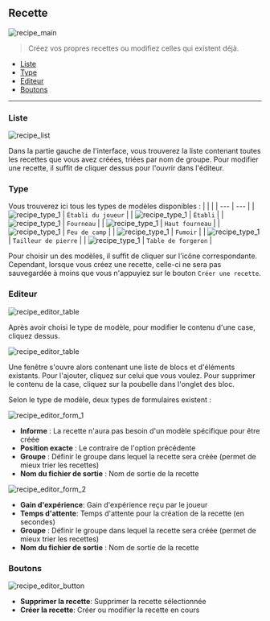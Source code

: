 ## Recette
![recipe_main](./srcs/img/data/plugins/recipe/main.png)
> Créez vos propres recettes ou modifiez celles qui existent déjà.

- [Liste](#Liste)
- [Type](#type)
- [Editeur](#editeur)
- [Boutons](#boutons)

---
### Liste
![recipe_list](./srcs/img/data/plugins/recipe/list.png)

Dans la partie gauche de l'interface, vous trouverez la liste contenant toutes les recettes que vous avez créées, triées par nom de groupe. Pour modifier une recette, il suffit de cliquer dessus pour l'ouvrir dans l'éditeur.

### Type
Vous trouverez ici tous les types de modèles disponibles :
| | |
| --- | --- |
| ![recipe_type_1](./srcs/img/data/plugins/recipe/type/player.png) | ``Établi du joueur`` |
| ![recipe_type_1](./srcs/img/data/plugins/recipe/type/craft_table.png) | ``Établi`` |
| ![recipe_type_1](./srcs/img/data/plugins/recipe/type/furnace.png) | ``Fourneau`` |
| ![recipe_type_1](./srcs/img/data/plugins/recipe/type/blast_furnace.png) | ``Haut fourneau`` |
| ![recipe_type_1](./srcs/img/data/plugins/recipe/type/campfire.png) | ``Feu de camp`` |
| ![recipe_type_1](./srcs/img/data/plugins/recipe/type/smoker.png) | ``Fumoir`` |
| ![recipe_type_1](./srcs/img/data/plugins/recipe/type/stonecutter.png) | ``Tailleur de pierre`` |
| ![recipe_type_1](./srcs/img/data/plugins/recipe/type/smithing.png) | ``Table de forgeron`` |

Pour choisir un des modèles, il suffit de cliquer sur l'icône correspondante. Cependant, lorsque vous créez une recette, celle-ci ne sera pas sauvegardée à moins que vous n'appuyiez sur le bouton ``Créer une recette``.

### Editeur
![recipe_editor_table](./srcs/img/data/plugins/recipe/table.png)

Après avoir choisi le type de modèle, pour modifier le contenu d'une case, cliquez dessus.

![recipe_editor_table](./srcs/img/data/plugins/recipe/modal.png)

Une fenêtre s'ouvre alors contenant une liste de blocs et d'éléments existants. Pour l'ajouter, cliquez sur celui que vous voulez. Pour supprimer le contenu de la case, cliquez sur la poubelle dans l'onglet des bloc.

Selon le type de modèle, deux types de formulaires existent :

![recipe_editor_form_1](./srcs/img/data/plugins/recipe/form_1.png)

- **Informe** : La recette n'aura pas besoin d'un modèle spécifique pour être créée
- **Position exacte** : Le contraire de l'option précédente
- **Groupe** : Définir le groupe dans lequel la recette sera créée (permet de mieux trier les recettes)
- **Nom du fichier de sortie** : Nom de sortie de la recette

![recipe_editor_form_2](./srcs/img/data/plugins/recipe/form_2.png)

- **Gain d'expérience**: Gain d'expérience reçu par le joueur
- **Temps d'attente**: Temps d'attente pour la création de la recette (en secondes)
- **Groupe** : Définir le groupe dans lequel la recette sera créée (permet de mieux trier les recettes)
- **Nom du fichier de sortie** : Nom de sortie de la recette

### Boutons
![recipe_editor_button](./srcs/img/data/plugins/recipe/button.png)

- **Supprimer la recette**: Supprimer la recette sélectionnée
- **Créer la recette**: Créer ou modifier la recette en cours
